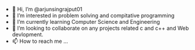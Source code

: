 - 👋 Hi, I’m @arjunsingrajput01
- 👀 I’m interested in problem solving and compitative programming
- 🌱 I’m currently learning Computer Science and Engineering
- 💞️ I’m looking to collaborate on any projects related c and c++ and Web devlopment.
- 📫 How to reach me ...

<!---
arjunsingrajput01/arjunsingrajput01 is a ✨ special ✨ repository because its `README.md` (this file) appears on your GitHub profile.
You can click the Preview link to take a look at your changes.
--->

